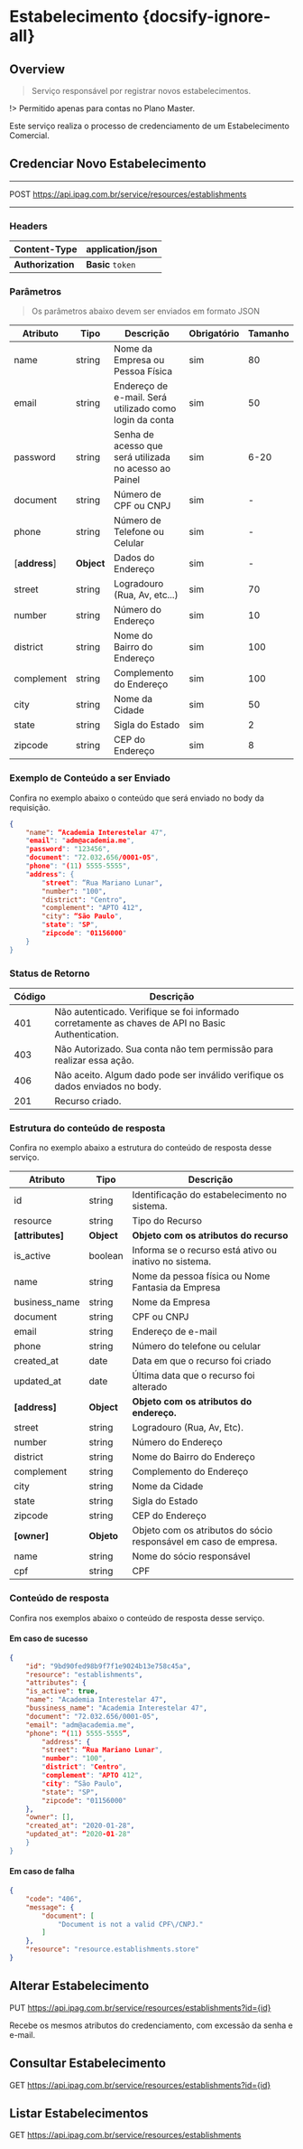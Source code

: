 # Estabelecimento {docsify-ignore-all}

## Overview

> Serviço responsável por registrar novos estabelecimentos.

!>	Permitido apenas para contas no Plano Master.

Este serviço realiza o processo de credenciamento de um Estabelecimento Comercial.

## Credenciar Novo Estabelecimento

---
<span class="verb httpPOST">POST</span> https://api.ipag.com.br/service/resources/establishments

---
    
### Headers

| Content-Type  | application/json |
| ------------- | ---------------- | 
| **Authorization** | **Basic** `token` |

### Parâmetros 
> Os parâmetros abaixo devem ser enviados em formato JSON
    
| Atributo     | Tipo   | Descrição | Obrigatório | Tamanho |
| ------------ | ------ | --------- | ----------- | ------- |
| name | string | Nome da Empresa ou Pessoa Física | sim | 80 |
| email |string	| Endereço de e-mail. Será utilizado como login da conta | sim | 50 |
| password | string	| Senha de acesso que será utilizada no acesso ao Painel | sim |  6-20 |
| document | string | Número de CPF ou CNPJ	| sim |  - |
| phone	| string | Número de Telefone ou Celular | sim |  - |
| [**address**]	| **Object** | Dados do Endereço | sim |  - |
| street | string | Logradouro (Rua, Av, etc...) | sim |  70 |
| number |	string | Número do Endereço | sim |  10 |
| district | string | Nome do Bairro do Endereço | sim |  100 |
| complement | string | Complemento do Endereço | sim |  100 |
| city | string | Nome da Cidade | sim |  50 |
| state | string | Sigla do Estado | sim |  2 |
| zipcode | string | CEP do Endereço | sim |  8 |

### Exemplo de Conteúdo a ser Enviado
Confira no exemplo abaixo o conteúdo que será enviado no body da requisição.

```json
{
    "name": “Academia Interestelar 47",
    "email": "adm@academia.me",
    "password": "123456",
    "document": "72.032.656/0001-05",
    "phone": "(11) 5555-5555",
    "address": {
        "street": “Rua Mariano Lunar",
        "number": "100",
        "district": "Centro",
        "complement": "APTO 412",
        "city": “São Paulo",
        "state": "SP",
        "zipcode": "01156000"
    }
}
```

### Status de Retorno

| Código | Descrição |
| -------| ------ |
| 401 | Não autenticado. Verifique se foi informado corretamente as chaves de API no Basic Authentication.|
| 403 |	Não Autorizado. Sua conta não tem permissão para realizar essa ação. |
| 406 |	Não aceito. Algum dado pode ser inválido verifique os dados enviados no body. |
| 201 |	Recurso criado. |

### Estrutura do conteúdo de resposta
Confira no exemplo abaixo a estrutura do conteúdo de resposta desse serviço.

| Atributo | Tipo | Descrição |
| -------| ------ | ------ |
| id | string |	Identificação do estabelecimento no sistema. |
| resource | string | Tipo do Recurso |
| **[attributes]** | **Object** |	**Objeto com os atributos do recurso** |
| is_active | boolean | Informa se o recurso está ativo ou inativo no sistema. |
| name | string | Nome da pessoa física ou Nome Fantasia da Empresa |
| business_name	| string | Nome da Empresa |
| document | string | CPF ou CNPJ |
| email | string | Endereço de e-mail |
| phone | string | Número do telefone ou celular |
| created_at | date	 | Data em que o recurso foi criado |
| updated_at | date | Última data que o recurso foi alterado |
| **[address]** | **Object** | **Objeto com os atributos do endereço.** |
| street | string | Logradouro (Rua, Av, Etc). |
| number | string | Número do Endereço |
| district | string	| Nome do Bairro do Endereço |
| complement | string | Complemento do Endereço |
| city | string	| Nome da Cidade |
| state | string | Sigla do Estado |
| zipcode | string | CEP do Endereço |
| **[owner]** | **Objeto** | Objeto com os atributos do sócio responsável em caso de empresa. |
| name | string | Nome do sócio responsável |
| cpf | string | CPF |

### Conteúdo de resposta
Confira nos exemplos abaixo o conteúdo de resposta desse serviço.

#### Em caso de sucesso

```json
{
    "id": "9bd90fed98b9f7f1e9024b13e758c45a",
    "resource": "establishments",
    "attributes": {
    "is_active": true,
    "name": "Academia Interestelar 47",
    "bussiness_name": "Academia Interestelar 47",
    "document": "72.032.656/0001-05",
    "email": "adm@academia.me",
    "phone": “(11) 5555-5555”,
        "address": {
        "street": “Rua Mariano Lunar",
        "number": "100",
        "district": "Centro",
        "complement": "APTO 412",
        "city": “São Paulo",
        "state": "SP",
        "zipcode": "01156000"
    },
    "owner": [],
    "created_at": "2020-01-28",
    "updated_at": “2020-01-28"
    }
}
```

#### Em caso de falha

```json
{
    "code": "406",
    "message": {
        "document": [
            "Document is not a valid CPF\/CNPJ."
        ]
    },
    "resource": "resource.establishments.store"
}
```

## Alterar Estabelecimento
<span class="verb httpPUT">PUT</span> https://api.ipag.com.br/service/resources/establishments?id={id}

Recebe os mesmos atributos do credenciamento, com excessão da senha e e-mail.

## Consultar Estabelecimento
<span class="verb httpGET">GET</span> https://api.ipag.com.br/service/resources/establishments?id={id}

## Listar Estabelecimentos
<span class="verb httpGET">GET</span> https://api.ipag.com.br/service/resources/establishments